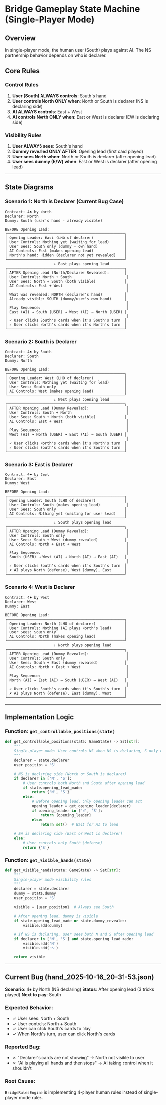 # Bridge Gameplay State Machine (Single-Player Mode)

## Overview
In single-player mode, the human user (South) plays against AI. The NS partnership behavior depends on who is declarer.

## Core Rules

### Control Rules
1. **User (South) ALWAYS controls**: South's hand
2. **User controls North ONLY when**: North or South is declarer (NS is declaring side)
3. **AI ALWAYS controls**: East + West
4. **AI controls North ONLY when**: East or West is declarer (EW is declaring side)

### Visibility Rules
1. **User ALWAYS sees**: South's hand
2. **Dummy revealed ONLY AFTER**: Opening lead (first card played)
3. **User sees North when**: North or South is declarer (after opening lead)
4. **User sees dummy (E/W) when**: East or West is declarer (after opening lead)

---

## State Diagrams

### Scenario 1: North is Declarer (Current Bug Case)
```
Contract: 4♠ by North
Declarer: North
Dummy: South (user's hand - already visible)

BEFORE Opening Lead:
┌─────────────────────────────────────────────────────┐
│ Opening Leader: East (LHO of declarer)              │
│ User Controls: Nothing yet (waiting for lead)       │
│ User Sees: South only (dummy - own hand)            │
│ AI Controls: East (makes opening lead)              │
│ North's hand: Hidden (declarer not yet revealed)    │
└─────────────────────────────────────────────────────┘
                      ↓ East plays opening lead
┌─────────────────────────────────────────────────────┐
│ AFTER Opening Lead (North/Declarer Revealed):       │
│ User Controls: North + South                         │
│ User Sees: North + South (both visible)             │
│ AI Controls: East + West                             │
│                                                      │
│ What was revealed: NORTH (declarer's hand)          │
│ Already visible: SOUTH (dummy/user's own hand)      │
│                                                      │
│ Play Sequence:                                       │
│ East (AI) → South (USER) → West (AI) → North (USER) │
│                                                      │
│ ✓ User clicks South's cards when it's South's turn  │
│ ✓ User clicks North's cards when it's North's turn  │
└─────────────────────────────────────────────────────┘
```

### Scenario 2: South is Declarer
```
Contract: 4♠ by South
Declarer: South
Dummy: North

BEFORE Opening Lead:
┌─────────────────────────────────────────────────────┐
│ Opening Leader: West (LHO of declarer)              │
│ User Controls: Nothing yet (waiting for lead)       │
│ User Sees: South only                               │
│ AI Controls: West (makes opening lead)              │
└─────────────────────────────────────────────────────┘
                      ↓ West plays opening lead
┌─────────────────────────────────────────────────────┐
│ AFTER Opening Lead (Dummy Revealed):                 │
│ User Controls: South + North                         │
│ User Sees: South + North (both visible)             │
│ AI Controls: East + West                             │
│                                                      │
│ Play Sequence:                                       │
│ West (AI) → North (USER) → East (AI) → South (USER) │
│                                                      │
│ ✓ User clicks North's cards when it's North's turn  │
│ ✓ User clicks South's cards when it's South's turn  │
└─────────────────────────────────────────────────────┘
```

### Scenario 3: East is Declarer
```
Contract: 4♠ by East
Declarer: East
Dummy: West

BEFORE Opening Lead:
┌─────────────────────────────────────────────────────┐
│ Opening Leader: South (LHO of declarer)             │
│ User Controls: South (makes opening lead)            │
│ User Sees: South only                               │
│ AI Controls: Nothing yet (waiting for user lead)    │
└─────────────────────────────────────────────────────┘
                      ↓ South plays opening lead
┌─────────────────────────────────────────────────────┐
│ AFTER Opening Lead (Dummy Revealed):                 │
│ User Controls: South only                            │
│ User Sees: South + West (dummy revealed)            │
│ AI Controls: North + East + West                     │
│                                                      │
│ Play Sequence:                                       │
│ South (USER) → West (AI) → North (AI) → East (AI)   │
│                                                      │
│ ✓ User clicks South's cards when it's South's turn  │
│ ✗ AI plays North (defense), West (dummy), East      │
└─────────────────────────────────────────────────────┘
```

### Scenario 4: West is Declarer
```
Contract: 4♠ by West
Declarer: West
Dummy: East

BEFORE Opening Lead:
┌─────────────────────────────────────────────────────┐
│ Opening Leader: North (LHO of declarer)             │
│ User Controls: Nothing (AI plays North's lead)      │
│ User Sees: South only                               │
│ AI Controls: North (makes opening lead)             │
└─────────────────────────────────────────────────────┘
                      ↓ North plays opening lead
┌─────────────────────────────────────────────────────┐
│ AFTER Opening Lead (Dummy Revealed):                 │
│ User Controls: South only                            │
│ User Sees: South + East (dummy revealed)            │
│ AI Controls: North + East + West                     │
│                                                      │
│ Play Sequence:                                       │
│ North (AI) → East (AI) → South (USER) → West (AI)   │
│                                                      │
│ ✓ User clicks South's cards when it's South's turn  │
│ ✗ AI plays North (defense), East (dummy), West      │
└─────────────────────────────────────────────────────┘
```

---

## Implementation Logic

### Function: `get_controllable_positions(state)`
```python
def get_controllable_positions(state: GameState) -> Set[str]:
    """
    Single-player mode: User controls NS when NS is declaring, S only otherwise
    """
    declarer = state.declarer
    user_position = 'S'

    # NS is declaring side (North or South is declarer)
    if declarer in ['N', 'S']:
        # User controls both North and South after opening lead
        if state.opening_lead_made:
            return {'N', 'S'}
        else:
            # Before opening lead, only opening leader can act
            opening_leader = get_opening_leader(declarer)
            if opening_leader in ['N', 'S']:
                return {opening_leader}
            else:
                return set()  # Wait for AI to lead

    # EW is declaring side (East or West is declarer)
    else:
        # User controls only South (defense)
        return {'S'}
```

### Function: `get_visible_hands(state)`
```python
def get_visible_hands(state: GameState) -> Set[str]:
    """
    Single-player mode visibility rules
    """
    declarer = state.declarer
    dummy = state.dummy
    user_position = 'S'

    visible = {user_position}  # Always see South

    # After opening lead, dummy is visible
    if state.opening_lead_made or state.dummy_revealed:
        visible.add(dummy)

    # If NS is declaring, user sees both N and S after opening lead
    if declarer in ['N', 'S'] and state.opening_lead_made:
        visible.add('N')
        visible.add('S')

    return visible
```

---

## Current Bug (hand_2025-10-16_20-31-53.json)

**Scenario**: 4♠ by North (NS declaring)
**Status**: After opening lead (3 tricks played)
**Next to play**: South

### Expected Behavior:
- ✓ User sees: North + South
- ✓ User controls: North + South
- ✓ User can click South's cards to play
- ✓ When North's turn, user can click North's cards

### Reported Bug:
- ✗ "Declarer's cards are not showing" → North not visible to user
- ✗ "AI is playing all hands and then stops" → AI taking control when it shouldn't

### Root Cause:
`BridgeRulesEngine` is implementing 4-player human rules instead of single-player mode rules.
